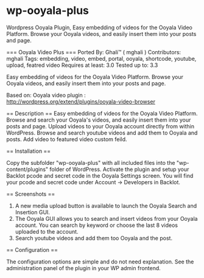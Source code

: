 wp-ooyala-plus
==============

Wordpress Ooyala Plugin, Easy embedding of videos for the Ooyala Video Platform. Browse your Ooyala videos, and easily insert them into your posts and page.

=== Ooyala Video Plus ===
Ported By: Ghali™ ( mghali )
Contributors: mghali
Tags: embedding, video, embed, portal, ooyala, shortcode, youtube, upload, featred video
Requires at least: 3.0
Tested up to: 3.3


Easy embedding of videos for the Ooyala Video Platform.
Browse your Ooyala videos, and easily insert them into your posts and page.

Based on: Ooyala video plugin : http://wordpress.org/extend/plugins/ooyala-video-browser

== Description ==
Easy embedding of videos for the Ooyala Video Platform.
Browse and search your Ooyala's videos, and easily insert them into your posts and page.
Upload videos to your Ooyala account directly from within WordPress.
Browse and search youtube videos and add them to Ooyala and posts.
Add video to featured video custom feild.

== Installation ==

Copy the subfolder "wp-ooyala-plus" with all included files into the "wp-content/plugins" folder of WordPress. Activate the plugin and setup your Backlot pcode and secret code in the Ooyala Settings screen. You will find your pcode and secret code under Account -> Developers in Backlot.

== Screenshots ==

1. A new media upload button is available to launch the Ooyala Search and Insertion GUI.
2. The Ooyala GUI allows you to search and insert videos from your Ooyala account. You can search by keyword or choose the last 8 videos uploaded to the account.
3. Search youtube videos and add them too Ooyala and the post.


== Configuration ==

The configuration options are simple and do not need explanation. See the administration panel of the plugin in your WP admin frontend.
